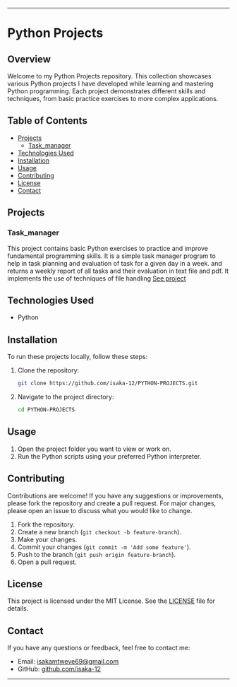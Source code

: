 
---

# Python Projects

## Overview

Welcome to my Python Projects repository. This collection showcases various Python projects I have developed while learning and mastering Python programming. Each project demonstrates different skills and techniques, from basic practice exercises to more complex applications.

## Table of Contents

- [Projects](#projects)
  - [Task_manager](#task_manager)
- [Technologies Used](#technologies-used)
- [Installation](#installation)
- [Usage](#usage)
- [Contributing](#contributing)
- [License](#license)
- [Contact](#contact)

## Projects

### Task_manager
This project contains basic Python exercises to practice and improve fundamental programming skills.
It is a  simple task manager program to help in task planning and evaluation of task for a given day in a week. and returns a weekly report of all tasks and their evaluation in text file and pdf.
It implements the use of techniques of file handling
[See project](https://github.com/isaka-12/PYTHON-PROJECTS/blob/main/Task_manager.py)

## Technologies Used

- Python


## Installation

To run these projects locally, follow these steps:

1. Clone the repository:
   ```bash
   git clone https://github.com/isaka-12/PYTHON-PROJECTS.git
   ```

2. Navigate to the project directory:
   ```bash
   cd PYTHON-PROJECTS
   ```

## Usage

1. Open the project folder you want to view or work on.
2. Run the Python scripts using your preferred Python interpreter.

## Contributing

Contributions are welcome! If you have any suggestions or improvements, please fork the repository and create a pull request. For major changes, please open an issue to discuss what you would like to change.

1. Fork the repository.
2. Create a new branch (`git checkout -b feature-branch`).
3. Make your changes.
4. Commit your changes (`git commit -m 'Add some feature'`).
5. Push to the branch (`git push origin feature-branch`).
6. Open a pull request.

## License

This project is licensed under the MIT License. See the [LICENSE](LICENSE) file for details.

## Contact

If you have any questions or feedback, feel free to contact me:

- Email: [isakamtweve69@gmail.com](mailto:isakamtweve69@gmail.com)
- GitHub: [github.com/isaka-12](https://github.com/isaka-12)

---
